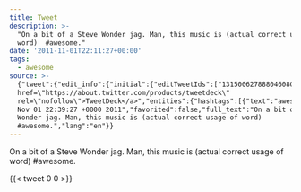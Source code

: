 ```yaml
---
title: Tweet
description: >-
  "On a bit of a Steve Wonder jag. Man, this music is (actual correct usage of
  word)  #awesome."
date: '2011-11-01T22:11:27+00:00'
tags:
  - awesome
source: >-
  {"tweet":{"edit_info":{"initial":{"editTweetIds":["131500627888046080"],"editableUntil":"2011-11-01T23:39:27.509Z","editsRemaining":"5","isEditEligible":true}},"retweeted":false,"source":"<a
  href=\"https://about.twitter.com/products/tweetdeck\"
  rel=\"nofollow\">TweetDeck</a>","entities":{"hashtags":[{"text":"awesome","indices":["83","91"]}],"symbols":[],"user_mentions":[],"urls":[]},"display_text_range":["0","92"],"favorite_count":"0","id_str":"131500627888046080","truncated":false,"retweet_count":"0","id":"131500627888046080","created_at":"Tue
  Nov 01 22:39:27 +0000 2011","favorited":false,"full_text":"On a bit of a Steve
  Wonder jag. Man, this music is (actual correct usage of word) 
  #awesome.","lang":"en"}}
---
```

On a bit of a Steve Wonder jag. Man, this music is (actual correct usage of word)  #awesome.
    
{{< tweet 0 0 >}}
    
